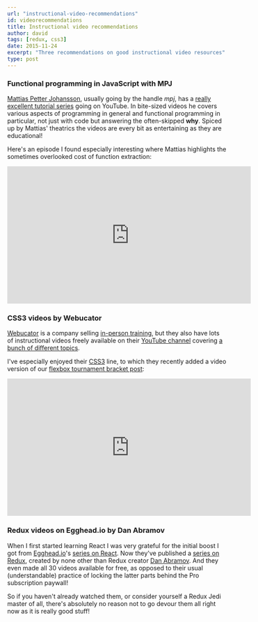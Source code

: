 ```yaml
---
url: "instructional-video-recommendations"
id: videorecommendations
title: Instructional video recommendations
author: david
tags: [redux, css3]
date: 2015-11-24
excerpt: "Three recommendations on good instructional video resources"
type: post
---
```


### Functional programming in JavaScript with MPJ

[Mattias Petter Johansson](https://about.me/mpj), usually going by the handle *mpj*, has a [really excellent tutorial series](https://www.youtube.com/channel/UCO1cgjhGzsSYb1rsB4bFe4Q/videos) going on YouTube. In bite-sized videos he covers various aspects of programming in general and functional programming in particular, not just with code but answering the often-skipped **why**. Spiced up by Mattias' theatrics the videos are every bit as entertaining as they are educational!

Here's an episode I found especially interesting where Mattias highlights the sometimes overlooked cost of function extraction:

<iframe width="560" height="315" src="https://www.youtube.com/embed/Bks59AaHe1c" frameborder="0" allowfullscreen></iframe>

### CSS3 videos by Webucator

[Webucator](https://www.webucator.com) is a company selling [in-person training](https://www.webucator.com/webdesign/css3.cfm), but they also have lots of instructional videos freely available on their [YouTube channel](https://www.youtube.com/user/WebucatorInc/videos) covering [a bunch of different topics](https://www.youtube.com/user/WebucatorInc/playlists).

I've especially enjoyed their [CSS3](https://www.youtube.com/playlist?list=PLhP5GzqIk6qsHhcJ-a716YHSk_I9DIC59) line, to which they recently added a video version of our [flexbox tournament bracket post](http://blog.krawaller.se/posts/exploring-a-css3-tournament-bracket/):

<iframe width="560" height="315" src="https://www.youtube.com/embed/7J_IkCJKjAs" frameborder="0" allowfullscreen></iframe>

### Redux videos on Egghead.io by Dan Abramov

When I first started learning React I was very grateful for the initial boost I got from [Egghead.io](https://egghead.io/)'s [series on React](https://egghead.io/series/react-flux-architecture). Now they've published a [series on Redux](https://egghead.io/series/getting-started-with-redux), created by none other than Redux creator [Dan Abramov](https://twitter.com/dan_abramov). And they even made all 30 videos available for free, as opposed to their usual (understandable) practice of locking the latter parts behind the Pro subscription paywall!

So if you haven't already watched them, or consider yourself a Redux Jedi master of all, there's absolutely no reason not to go devour them all right now as it is really good stuff!